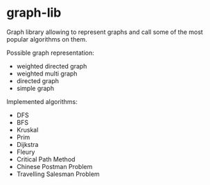 # graph-lib
Graph library allowing to represent graphs and call some of the most popular algorithms on them.

Possible graph representation:
* weighted directed graph
* weighted multi graph
* directed graph
* simple graph
  
Implemented algorithms:
* DFS
* BFS
* Kruskal
* Prim
* Dijkstra
* Fleury
* Critical Path Method
* Chinese Postman Problem
* Travelling Salesman Problem
